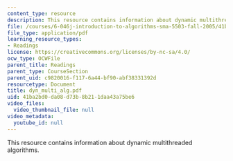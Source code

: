 ```yaml
---
content_type: resource
description: This resource contains information about dynamic multithreaded algorithms.
file: /courses/6-046j-introduction-to-algorithms-sma-5503-fall-2005/41ba2bd0da08d73b8b211daa43a75be6_dyn_multi_alg.pdf
file_type: application/pdf
learning_resource_types:
- Readings
license: https://creativecommons.org/licenses/by-nc-sa/4.0/
ocw_type: OCWFile
parent_title: Readings
parent_type: CourseSection
parent_uid: c9820016-f117-6a44-bf90-abf38331392d
resourcetype: Document
title: dyn_multi_alg.pdf
uid: 41ba2bd0-da08-d73b-8b21-1daa43a75be6
video_files:
  video_thumbnail_file: null
video_metadata:
  youtube_id: null
---
```

This resource contains information about dynamic multithreaded algorithms.